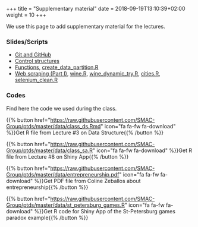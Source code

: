 +++
title = "Supplementary material"
date =  2018-09-19T13:10:39+02:00
weight = 10
+++

We use this page to add supplementary material for the lectures.

### Slides/Scripts

- [Git and GitHub](https://raw.githubusercontent.com/SMAC-Group/ptds/master/data/1-github.pdf)
- [Control structures](https://raw.githubusercontent.com/SMAC-Group/ptds/master/data/3-control-structures.html)
- [Functions](https://raw.githubusercontent.com/SMAC-Group/ptds/master/data/4-functions.html), [create_data_partition.R](https://raw.githubusercontent.com/SMAC-Group/ptds/master/data/create_data_partition.R)
- [Web scraping (Part I)](https://raw.githubusercontent.com/SMAC-Group/ptds/master/data/5-scraping.html), [wine.R](https://raw.githubusercontent.com/SMAC-Group/ptds/master/data/wine.R), [wine_dynamic_try.R](https://raw.githubusercontent.com/SMAC-Group/ptds/master/data/wine_dynamic_try.R), [cities.R](https://raw.githubusercontent.com/SMAC-Group/ptds/master/data/cities.R), [selenium_clean.R](https://raw.githubusercontent.com/SMAC-Group/ptds/master/data/selenium_clean.R)

### Codes
Find here the code we used during the class.

{{% button href="https://raw.githubusercontent.com/SMAC-Group/ptds/master/data/class_ds.Rmd" icon="fa fa-fw fa-download" %}}Get R file from Lecture #3 on Data Structure{{% /button %}}

{{% button href="https://raw.githubusercontent.com/SMAC-Group/ptds/master/data/class_sa.R" icon="fa fa-fw fa-download" %}}Get R file from Lecture #8 on Shiny App{{% /button %}}

{{% button href="https://raw.githubusercontent.com/SMAC-Group/ptds/master/data/entrepreneurship.pdf" icon="fa fa-fw fa-download" %}}Get PDF file from Coline Zeballos about entrepreneurship{{% /button %}}

{{% button href="https://raw.githubusercontent.com/SMAC-Group/ptds/master/data/st_petersburg_games.R" icon="fa fa-fw fa-download" %}}Get R code for Shiny App of the St-Petersburg games paradox example{{% /button %}}
